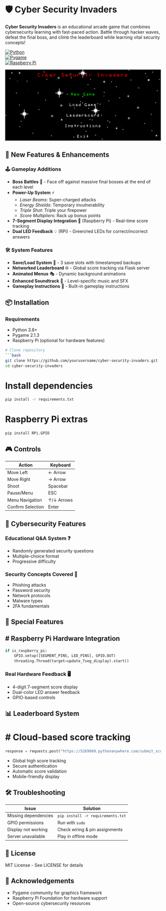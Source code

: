 # 🛡️ Cyber Security Invaders  

**Cyber Security Invaders** is an educational arcade game that combines cybersecurity learning with fast-paced action. Battle through hacker waves, defeat the final boss, and climb the leaderboard while learning vital security concepts!

[![Python](https://img.shields.io/badge/Python-3.8%2B-blue?logo=python)](https://python.org)  
[![Pygame](https://img.shields.io/badge/Pygame-2.1.3-green?logo=pygame)](https://pygame.org)  
[![Raspberry Pi](https://img.shields.io/badge/Raspberry_Pi-Compatible-red?logo=raspberrypi)](https://raspberrypi.org)

![Gameplay Demo](assets/gameplay.gif) 

## 🚀 New Features & Enhancements

### 🕹️ Gameplay Additions
- **Boss Battles** 👾 - Face off against massive final bosses at the end of each level
- **Power-Up System** ⚡  
  - *Laser Beams*: Super-charged attacks  
  - *Energy Shields*: Temporary invulnerability  
  - *Triple Shot*: Triple your firepower  
  - *Score Multipliers*: Rack up bonus points  
- **7-Segment Display Integration** 🔢 (Raspberry Pi) - Real-time score tracking  
- **Dual LED Feedback** 💡 (RPi) - Green/red LEDs for correct/incorrect answers

### 🛠️ System Features
- **Save/Load System** 💾 - 3 save slots with timestamped backups  
- **Networked Leaderboard** 🌐 - Global score tracking via Flask server  
- **Animated Menus** 🎭 - Dynamic background animations  
- **Enhanced Soundtrack** 🎵 - Level-specific music and SFX  
- **Gameplay Instructions** 📖 - Built-in gameplay instructions  

## 📦 Installation

### Requirements
- Python 3.8+  
- Pygame 2.1.3  
- Raspberry Pi (optional for hardware features)

```bash
# Clone repository
```bash
git clone https://github.com/yourusername/cyber-security-invaders.git
cd cyber-security-invaders
```

# Install dependencies
```bash
pip install -r requirements.txt
```

# Raspberry Pi extras
```bash
pip install RPi.GPIO
```

## 🎮 Controls

| Action              | Keyboard       |
|---------------------|----------------|
| Move Left           | ← Arrow        | 
| Move Right          | → Arrow        | 
| Shoot               | Spacebar       | 
| Pause/Menu          | ESC            |  
| Menu Navigation     | ↑/↓ Arrows     |  
| Confirm Selection   | Enter          | 

## 🧠 Cybersecurity Features

### Educational Q&A System ❓
- Randomly generated security questions
- Multiple-choice format
- Progressive difficulty

### Security Concepts Covered 🔐
- Phishing attacks
- Password security
- Network protocols
- Malware types
- 2FA fundamentals

## 🌟 Special Features

## # Raspberry Pi Hardware Integration
```python
if is_raspberry_pi:
    GPIO.setup([SEGMENT_PINS, LED_PINS], GPIO.OUT)
    threading.Thread(target=update_7seg_display).start()
```

### Real Hardware Feedback 🖥️
- 4-digit 7-segment score display
- Dual-color LED answer feedback
- GPIO-based controls

## 📊 Leaderboard System

# # Cloud-based score tracking
```python
response = requests.post("https://5269989.pythonanywhere.com/submit_score")
```
- Global high score tracking
- Secure authentication
- Automatic score validation
- Mobile-friendly display

## 🛠️ Troubleshooting

| Issue               | Solution                                   |
|---------------------|--------------------------------------------|
| Missing dependencies| `pip install -r requirements.txt`         |
| GPIO permissions    | Run with `sudo`                            |
| Display not working | Check wiring & pin assignments            |
| Server unavailable  | Play in offline mode                      |

## 📜 License
MIT License - See LICENSE for details

## 🙌 Acknowledgements
- Pygame community for graphics framework
- Raspberry Pi Foundation for hardware support
- Open-source cybersecurity resources
